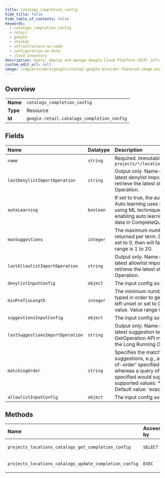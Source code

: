 ```yaml
---
title: catalogs_completion_config
hide_title: false
hide_table_of_contents: false
keywords:
  - catalogs_completion_config
  - retail
  - google    
  - stackql
  - infrastructure-as-code
  - configuration-as-data
  - cloud inventory
description: Query, deploy and manage Google Cloud Platform (GCP) infrastructure and resources using SQL
custom_edit_url: null
image: /img/providers/google/stackql-google-provider-featured-image.png
---
```

  
    

## Overview
<table><tbody>
<tr><td><b>Name</b></td><td><code>catalogs_completion_config</code></td></tr>
<tr><td><b>Type</b></td><td>Resource</td></tr>
<tr><td><b>Id</b></td><td><code>google.retail.catalogs_completion_config</code></td></tr>
</tbody></table>

## Fields
| Name | Datatype | Description |
|:-----|:---------|:------------|
| `name` | `string` | Required. Immutable. Fully qualified name `projects/*/locations/*/catalogs/*/completionConfig` |
| `lastDenylistImportOperation` | `string` | Output only. Name of the LRO corresponding to the latest denylist import. Can use GetOperation API to retrieve the latest state of the Long Running Operation. |
| `autoLearning` | `boolean` | If set to true, the auto learning function is enabled. Auto learning uses user data to generate suggestions using ML techniques. Default value is false. Only after enabling auto learning can users use `cloud-retail` data in CompleteQueryRequest. |
| `maxSuggestions` | `integer` | The maximum number of autocomplete suggestions returned per term. Default value is 20. If left unset or set to 0, then will fallback to default value. Value range is 1 to 20. |
| `lastAllowlistImportOperation` | `string` | Output only. Name of the LRO corresponding to the latest allowlist import. Can use GetOperation API to retrieve the latest state of the Long Running Operation. |
| `denylistInputConfig` | `object` | The input config source for completion data. |
| `minPrefixLength` | `integer` | The minimum number of characters needed to be typed in order to get suggestions. Default value is 2. If left unset or set to 0, then will fallback to default value. Value range is 1 to 20. |
| `suggestionsInputConfig` | `object` | The input config source for completion data. |
| `lastSuggestionsImportOperation` | `string` | Output only. Name of the LRO corresponding to the latest suggestion terms list import. Can use GetOperation API method to retrieve the latest state of the Long Running Operation. |
| `matchingOrder` | `string` | Specifies the matching order for autocomplete suggestions, e.g., a query consisting of 'sh' with 'out-of-order' specified would suggest "women's shoes", whereas a query of 'red s' with 'exact-prefix' specified would suggest "red shoes". Currently supported values: * 'out-of-order' * 'exact-prefix' Default value: 'exact-prefix'. |
| `allowlistInputConfig` | `object` | The input config source for completion data. |
## Methods
| Name | Accessible by | Required Params | Description |
|:-----|:--------------|:----------------|:------------|
| `projects_locations_catalogs_get_completion_config` | `SELECT` | `catalogsId, locationsId, projectsId` | Gets a CompletionConfig. |
| `projects_locations_catalogs_update_completion_config` | `EXEC` | `catalogsId, locationsId, projectsId` | Updates the CompletionConfigs. |
